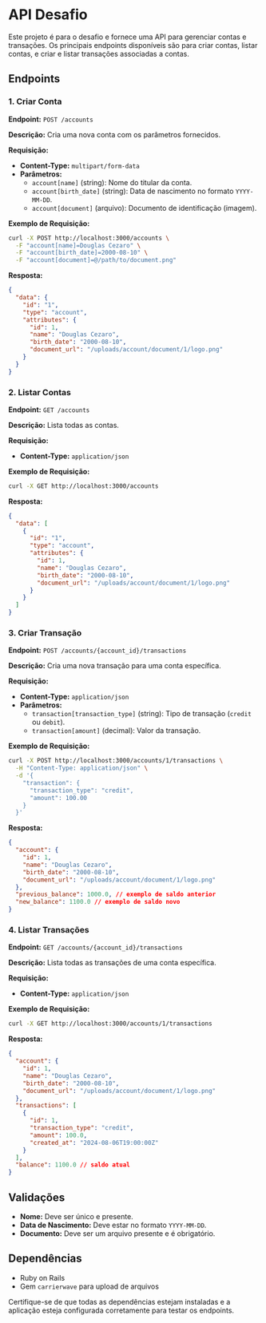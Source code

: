 # API Desafio

Este projeto é para o desafio e fornece uma API para gerenciar contas e transações. Os principais endpoints disponíveis são para criar contas, listar contas, e criar e listar transações associadas a contas.

## Endpoints

### 1. **Criar Conta**

**Endpoint:** `POST /accounts`

**Descrição:** Cria uma nova conta com os parâmetros fornecidos.

**Requisição:**

- **Content-Type:** `multipart/form-data`
- **Parâmetros:**
  - `account[name]` (string): Nome do titular da conta.
  - `account[birth_date]` (string): Data de nascimento no formato `YYYY-MM-DD`.
  - `account[document]` (arquivo): Documento de identificação (imagem).

**Exemplo de Requisição:**

```bash
curl -X POST http://localhost:3000/accounts \
  -F "account[name]=Douglas Cezaro" \
  -F "account[birth_date]=2000-08-10" \
  -F "account[document]=@/path/to/document.png"
```

**Resposta:**

```json
{
  "data": {
    "id": "1",
    "type": "account",
    "attributes": {
      "id": 1,
      "name": "Douglas Cezaro",
      "birth_date": "2000-08-10",
      "document_url": "/uploads/account/document/1/logo.png"
    }
  }
}
```

### 2. **Listar Contas**

**Endpoint:** `GET /accounts`

**Descrição:** Lista todas as contas.

**Requisição:**

- **Content-Type:** `application/json`

**Exemplo de Requisição:**

```bash
curl -X GET http://localhost:3000/accounts
```

**Resposta:**

```json
{
  "data": [
    {
      "id": "1",
      "type": "account",
      "attributes": {
        "id": 1,
        "name": "Douglas Cezaro",
        "birth_date": "2000-08-10",
        "document_url": "/uploads/account/document/1/logo.png"
      }
    }
  ]
}
```

### 3. **Criar Transação**

**Endpoint:** `POST /accounts/{account_id}/transactions`

**Descrição:** Cria uma nova transação para uma conta específica.

**Requisição:**

- **Content-Type:** `application/json`
- **Parâmetros:**
  - `transaction[transaction_type]` (string): Tipo de transação (`credit` ou `debit`).
  - `transaction[amount]` (decimal): Valor da transação.

**Exemplo de Requisição:**

```bash
curl -X POST http://localhost:3000/accounts/1/transactions \
  -H "Content-Type: application/json" \
  -d '{
    "transaction": {
      "transaction_type": "credit",
      "amount": 100.00
    }
  }'
```

**Resposta:**

```json
{
  "account": {
    "id": 1,
    "name": "Douglas Cezaro",
    "birth_date": "2000-08-10",
    "document_url": "/uploads/account/document/1/logo.png"
  },
  "previous_balance": 1000.0, // exemplo de saldo anterior
  "new_balance": 1100.0 // exemplo de saldo novo
}
```

### 4. **Listar Transações**

**Endpoint:** `GET /accounts/{account_id}/transactions`

**Descrição:** Lista todas as transações de uma conta específica.

**Requisição:**

- **Content-Type:** `application/json`

**Exemplo de Requisição:**

```bash
curl -X GET http://localhost:3000/accounts/1/transactions
```

**Resposta:**

```json
{
  "account": {
    "id": 1,
    "name": "Douglas Cezaro",
    "birth_date": "2000-08-10",
    "document_url": "/uploads/account/document/1/logo.png"
  },
  "transactions": [
    {
      "id": 1,
      "transaction_type": "credit",
      "amount": 100.0,
      "created_at": "2024-08-06T19:00:00Z"
    }
  ],
  "balance": 1100.0 // saldo atual
}
```

## Validações

- **Nome:** Deve ser único e presente.
- **Data de Nascimento:** Deve estar no formato `YYYY-MM-DD`.
- **Documento:** Deve ser um arquivo presente e é obrigatório.

## Dependências

- Ruby on Rails
- Gem `carrierwave` para upload de arquivos

Certifique-se de que todas as dependências estejam instaladas e a aplicação esteja configurada corretamente para testar os endpoints.


